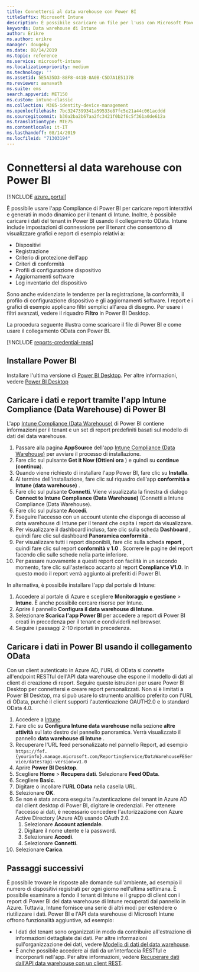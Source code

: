 ```yaml
---
title: Connettersi al data warehouse con Power BI
titleSuffix: Microsoft Intune
description: È possibile scaricare un file per l'uso con Microsoft Power BI che consente di caricare report interattivi, generati in modo dinamico per il tenant di Microsoft Intune.
keywords: Data warehouse di Intune
author: Erikre
ms.author: erikre
manager: dougeby
ms.date: 08/14/2019
ms.topic: reference
ms.service: microsoft-intune
ms.localizationpriority: medium
ms.technology: ''
ms.assetid: 5E5A35D3-88F8-441B-8A0B-C5D7A1E5137B
ms.reviewer: aanavath
ms.suite: ems
search.appverid: MET150
ms.custom: intune-classic
ms.collection: M365-identity-device-management
ms.openlocfilehash: 7bc3247399341a59533e87fc5e21a44c061acddd
ms.sourcegitcommit: b30a2ba2b67aa2fc3421f0b2f6c5f361a0de612a
ms.translationtype: MTE75
ms.contentlocale: it-IT
ms.lasthandoff: 08/14/2019
ms.locfileid: "71303194"
---
```

# <a name="connect-to-the-data-warehouse-with-power-bi"></a>Connettersi al data warehouse con Power BI

[!INCLUDE [azure_portal](./includes/azure_portal.md)]

È possibile usare l'app Compliance di Power BI per caricare report interattivi e generati in modo dinamico per il tenant di Intune. Inoltre, è possibile caricare i dati del tenant in Power BI usando il collegamento OData. Intune include impostazioni di connessione per il tenant che consentono di visualizzare grafici e report di esempio relativi a:  

- Dispositivi
- Registrazione
- Criterio di protezione dell'app
- Criteri di conformità
- Profili di configurazione dispositivo
- Aggiornamenti software
- Log inventario del dispositivo

Sono anche evidenziate le tendenze per la registrazione, la conformità, il profilo di configurazione dispositivo e gli aggiornamenti software. I report e i grafici di esempio applicano filtri semplici all'area di disegno. Per usare i filtri avanzati, vedere il riquadro **Filtro** in Power BI Desktop.

La procedura seguente illustra come scaricare il file di Power BI e come usare il collegamento OData con Power BI.

[!INCLUDE [reports-credential-reqs](./includes/reports-credential-reqs.md)]

## <a name="install-power-bi"></a>Installare Power BI

Installare l'ultima versione di [Power BI Desktop](https://aka.ms/intune/datawarehouseapi/installpowerbi). Per altre informazioni, vedere [Power BI Desktop](https://powerbi.microsoft.com/desktop)

## <a name="load-the-data-and-reports-using-the-power-bi-intune-compliance-data-warehouse-app"></a>Caricare i dati e report tramite l'app Intune Compliance (Data Warehouse) di Power BI

L'app [Intune Compliance (Data Warehouse)](https://aka.ms/intune/datawarehouseapi/getpowerbiapp) di Power BI contiene informazioni per il tenant e un set di report predefiniti basati sul modello di dati del data warehouse.

1. Passare alla pagina **AppSource** dell'app [Intune Compliance (Data Warehouse)](https://aka.ms/intune/datawarehouseapi/getpowerbiapp) per avviare il processo di installazione.
2. Fare clic sul pulsante **Get it Now (Ottieni ora** ) e quindi su **continue (continua**).
3. Quando viene richiesto di installare l'app Power BI, fare clic su **Installa**.
4. Al termine dell'installazione, fare clic sul riquadro dell'app **conformità a Intune (data warehouse)** .
5. Fare clic sul pulsante **Connetti**. Viene visualizzata la finestra di dialogo **Connect to Intune Compliance (Data Warehouse)** (Connetti a Intune Compliance (Data Warehouse).
6. Fare clic sul pulsante **Accedi**.
7. Eseguire l'accesso con un account utente che disponga di accesso al data warehouse di Intune per il tenant che ospita i report da visualizzare.
8. Per visualizzare il dashboard incluso, fare clic sulla scheda **Dashboard** , quindi fare clic sul dashboard **Panoramica conformità** .
9. Per visualizzare tutti i report disponibili, fare clic sulla scheda **report** , quindi fare clic sul report **conformità v 1.0** . Scorrere le pagine del report facendo clic sulle schede nella parte inferiore.
10. Per passare nuovamente a questi report con facilità in un secondo momento, fare clic sull'asterisco accanto al report **Compliance V1.0**. In questo modo il report verrà aggiunto ai preferiti di Power BI.

In alternativa, è possibile installare l'app dal portale di Intune:

1. Accedere al portale di Azure e scegliere **Monitoraggio e gestione** > **Intune**. È anche possibile cercare risorse per Intune.
2. Aprire il pannello **Configura il data warehouse di Intune**.
3. Selezionare **Scarica l'app Power BI** per accedere a report di Power BI creati in precedenza per il tenant e condividerli nel browser.
4. Seguire i passaggi 2-10 riportati in precedenza.

## <a name="load-the-data-in-power-bi-using-the-odata-link"></a>Caricare i dati in Power BI usando il collegamento OData

Con un client autenticato in Azure AD, l'URL di OData si connette all'endpoint RESTful dell'API data warehouse che espone il modello di dati al client di creazione di report. Seguire queste istruzioni per usare Power BI Desktop per connettersi e creare report personalizzati. Non si è limitati a Power BI Desktop, ma si può usare lo strumento analitico preferito con l'URL di OData, purché il client supporti l'autenticazione OAUTH2.0 e lo standard OData 4.0.

1. Accedere a [Intune](https://go.microsoft.com/fwlink/?linkid=2090973).
2. Fare clic su **Configura Intune data warehouse** nella sezione **altre attività** sul lato destro del pannello panoramica. Verrà visualizzato il pannello **data warehouse di Intune** .
3. Recuperare l'URL feed personalizzato nel pannello Report, ad esempio `https://fef.{yourinfo}.manage.microsoft.com/ReportingService/DataWarehouseFEService/dates?api-version=v1.0`
4. Aprire **Power BI Desktop**.
5. Scegliere **Home** > **Recupera dati**. Selezionare **Feed OData**.
6. Scegliere **Basic**.
7. Digitare o incollare l'**URL OData** nella casella URL.
8. Selezionare **OK**.
9. Se non è stata ancora eseguita l'autenticazione del tenant in Azure AD dal client desktop di Power BI, digitare le credenziali. Per ottenere l'accesso ai dati, è necessario concedere l'autorizzazione con Azure Active Directory (Azure AD) usando OAuth 2.0.  
    1. Selezionare **Account aziendale**.  
    2. Digitare il nome utente e la password.  
    3. Selezionare **Accedi**.  
    4. Selezionare **Connetti**.  
10. Selezionare **Carica**.

## <a name="next-steps"></a>Passaggi successivi

È possibile trovare le risposte alle domande sull'ambiente, ad esempio il numero di dispositivi registrati per ogni giorno nell'ultima settimana. È possibile esaminare a fondo il tenant di Intune e il gruppo di client con i report di Power BI del data warehouse di Intune recuperati dal pannello in Azure. Tuttavia, Intune fornisce una serie di altri modi per estendere o riutilizzare i dati. Power BI e l'API data warehouse di Microsoft Intune offrono funzionalità aggiuntive, ad esempio:

<!-- - You can use Power BI Desktop to create additional report types with your data. For example, you could create a custom chart representing the ratio of device manufactures in your enterprise. For more information about creating custom reports with Power BI and the Intune Data Warehouse, see `BLOG POST ON POWER BI`. -->
- I dati del tenant sono organizzati in modo da contribuire all'estrazione di informazioni dettagliate dai dati. Per altre informazioni sull'organizzazione dei dati, vedere [Modello di dati del data warehouse](reports-ref-data-model.md).
- È anche possibile accedere ai dati da un'interfaccia RESTful e incorporarli nell'app. Per altre informazioni, vedere [Recuperare dati dall'API data warehouse con un client REST](reports-proc-data-rest.md).

